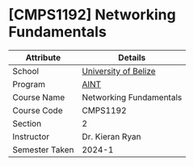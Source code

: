 # [CMPS1192] Networking Fundamentals

| Attribute      | Details                                                    |
| -------------- |------------------------------------------------------------|
| School         | [University of Belize](https://www.ub.edu.bz/)             |
| Program        | [AINT](https://github.com/stars/jennxsierra/lists/ub-aint) |
| Course Name    | Networking Fundamentals                                    |
| Course Code    | CMPS1192                                                   |
| Section        | 2                                                          |
| Instructor     | Dr. Kieran Ryan                                            |
| Semester Taken | 2024-1                                                     |